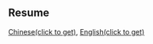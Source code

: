 ## Resume
[Chinese(click to get)](https://mindawei.github.io/cv-cn.pdf), 
[English(click to get)](https://mindawei.github.io/cv-en.pdf)